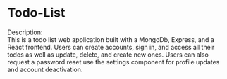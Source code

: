 # Todo-List

Description: 
<br/>
This is a todo list web application built with a MongoDb, Express, and a React frontend. Users can create accounts, sign in, and access all their todos as well as update, delete, and create new ones. Users can also request a password reset use the settings component for profile updates and account deactivation.
